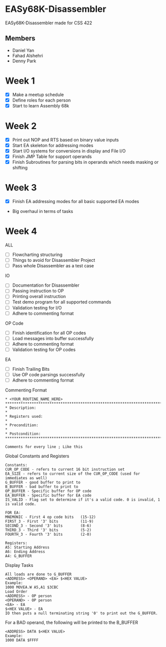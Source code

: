 # EASy68K-Disassembler
EASy68K-Disassembler made for CSS 422

## Members
+ Daniel Yan
+ Fahad Alshehri
+ Denny Park
# Week 1 
- [X] Make a meetup schedule
- [X] Define roles for each person
- [X] Start to learn Assembly 68k

# Week 2
- [X] Print out NOP and RTS based on binary value inputs
- [X] Start EA skeleton for addressing modes
- [X] Start I/O systems for conversions in display and File I/O
- [X] Finish JMP Table for support operands
- [X] Finish Subroutines for parsing bits in operands which needs masking or shifting
# Week 3
- [X] Finish EA addressing modes for all basic supported EA modes
- Big overhaul in terms of tasks

# Week 4

ALL
- [ ] Flowcharting structuring
- [ ] Things to avoid for Disassembler Project
- [ ] Pass whole Disassembler as a test case

IO
- [ ] Documentation for Disassembler
- [ ] Passing instruction to OP
- [ ] Printing overall instruction
- [ ] Test demo program for all supported commands
- [ ] Validation testing for I/O
- [ ] Adhere to commenting format

OP Code
- [ ] Finish identification for all OP codes
- [ ] Load messages into buffer successfully
- [ ] Adhere to commenting format
- [ ] Validation testing for OP codes

EA
- [ ] Finish Trailing Bits
- [ ] Use OP code parsings successfully
- [ ] Adhere to commenting format

Commenting Format
```
* <YOUR_ROUTINE_NAME_HERE>
**********************************************************************************
* Description:
*
* Registers used: 
*
* Precondition: 
*
* Postcondition: 
**********************************************************************************

Comments for every line ; Like this
```
Global Constants and Registers
```
Constants:
CUR_OP_CODE - refers to current 16 bit instruction set
EA_SIZE - refers to current size of the CUR_OP_CODE (used for immediates as well)
G_BUFFER - good buffer to print to
B_BUFFER - bad buffer to print to
OP_BUFFER - Specific buffer for OP code
EA_BUFFER - Specific buffer for EA code
IS_VALID - Flag set to determine if it's a valid code. 0 is invalid, 1 is valid code.

FOR EA:
MNEMONIC - First 4 op code bits   (15-12)
FIRST_3 - First '3' bits          (11-9)
SECOND_3 - Second '3' bits        (8-6)
THIRD_3 - Third '3' bits          (5-2)
FOURTH_3 - Fourth '3' bits        (2-0)

Registers:
A5: Starting Address
A6: Ending Address
A4: G_BUFFER
```
Display Tasks
```
All loads are done to G_BUFFER
<ADDRESS> <OPERAND> <EA> $<HEX VALUE>
Example:
1000 MOVEA.W A5,A1 $3CBC
Load Order
<ADDRESS> - OP person
<OPERAND> - OP person
<EA> - EA
$<HEX VALUE> - EA
IO then puts a null terminating string '0' to print out the G_BUFFER.
```
For a BAD operand, the following will be printed to the B_BUFFER
```
<ADDRESS> DATA $<HEX VALUE>
Example:
1000 DATA $FFFF
```
